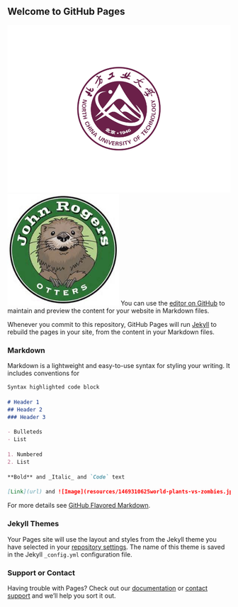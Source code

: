 ## Welcome to GitHub Pages

![Image](../resources/1111409.png)
<img src="../resources/John-Rogers-Elementary.jpg" width="50%">
You can use the [editor on GitHub](https://github.com/ncut-ai/teaching/edit/main/docs/index.md) to maintain and preview the content for your website in Markdown files.

Whenever you commit to this repository, GitHub Pages will run [Jekyll](https://jekyllrb.com/) to rebuild the pages in your site, from the content in your Markdown files.

### Markdown

Markdown is a lightweight and easy-to-use syntax for styling your writing. It includes conventions for

```markdown
Syntax highlighted code block

# Header 1
## Header 2
### Header 3

- Bulleteds
- List

1. Numbered
2. List

**Bold** and _Italic_ and `Code` text

[Link](url) and ![Image](resources/1469310625world-plants-vs-zombies.jpg)
```

For more details see [GitHub Flavored Markdown](https://guides.github.com/features/mastering-markdown/).

### Jekyll Themes

Your Pages site will use the layout and styles from the Jekyll theme you have selected in your [repository settings](https://github.com/ncut-ai/teaching/settings). The name of this theme is saved in the Jekyll `_config.yml` configuration file.

### Support or Contact

Having trouble with Pages? Check out our [documentation](https://docs.github.com/categories/github-pages-basics/) or [contact support](https://github.com/contact) and we’ll help you sort it out.
